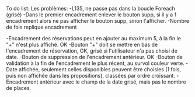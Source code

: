 To do list: 
Les problèmes: 
    -L135, ne passe pas dans la boucle Foreach (grisé)
    -Dans le premier encadrement enlever le bouton supp, si il y a 1 encadrement alors ne pas afficher le bouton supp, sinon l'afficher.
    -Nombre de fois replique encadrement 

-Encadrement des réservations peut en ajouter au maximum 5, à la fin le "+" n'est plus affiché. OK
-Bouton "+" doit se mettre en bas de l'encadrement de réservation, OK, grisé si l'utilisateur n'a pas choisi de date.
-Bouton de suppression de l'encadrement antérieur. OK
-Bouton de validation à la fin de l'encadrement le plus récent, au survol couleur verte.
-Date affichée, seulement celles disponibles peuvent être choisies (1 fois, puis non affichée dans les propositions), classées par ordre croissant.
-Encadrement antérieur avec le champ de la date grisé, mais pas le nombre de places.
